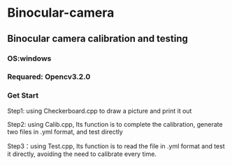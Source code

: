 # Binocular-camera

## Binocular camera calibration and testing

### OS:windows
### Requared: Opencv3.2.0
### Get Start

Step1: using Checkerboard.cpp to draw a picture and print it out
 
Step2: using Calib.cpp, Its function is to complete the calibration, generate two files in .yml format, and test directly
 
Step3：using Test.cpp, Its function is to read the file in .yml format and test it directly, avoiding the need to calibrate every time.
 
